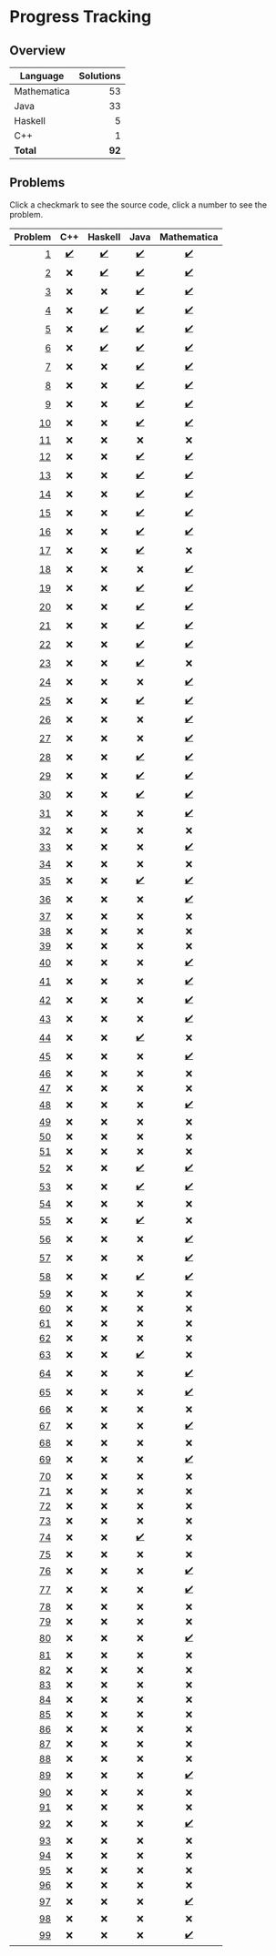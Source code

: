 # Progress Tracking

## Overview

|Language|Solutions|
|---|---:|
|Mathematica|53|
|Java|33|
|Haskell|5|
|C++|1|
|**Total**|**92**|

## Problems

Click a checkmark to see the source code, click a number to see the problem.

|Problem|C++|Haskell|Java|Mathematica|
|---:|:---:|:---:|:---:|:---:|
|[1](https://projecteuler.net/problem=1)|[✔️](src/c++/Problem001.cpp)|[✔️](src/haskell/Problem001.hs)|[✔️](src/java/Problem001.java)|[✔️](src/mathematica/Problem001.wls)|
|[2](https://projecteuler.net/problem=2)|❌|[✔️](src/haskell/Problem002.hs)|[✔️](src/java/Problem002.java)|[✔️](src/mathematica/Problem002.wls)|
|[3](https://projecteuler.net/problem=3)|❌|❌|[✔️](src/java/Problem003.java)|[✔️](src/mathematica/Problem003.wls)|
|[4](https://projecteuler.net/problem=4)|❌|[✔️](src/haskell/Problem004.hs)|[✔️](src/java/Problem004.java)|[✔️](src/mathematica/Problem004.wls)|
|[5](https://projecteuler.net/problem=5)|❌|[✔️](src/haskell/Problem005.hs)|[✔️](src/java/Problem005.java)|[✔️](src/mathematica/Problem005.wls)|
|[6](https://projecteuler.net/problem=6)|❌|[✔️](src/haskell/Problem006.hs)|[✔️](src/java/Problem006.java)|[✔️](src/mathematica/Problem006.wls)|
|[7](https://projecteuler.net/problem=7)|❌|❌|[✔️](src/java/Problem007.java)|[✔️](src/mathematica/Problem007.wls)|
|[8](https://projecteuler.net/problem=8)|❌|❌|[✔️](src/java/Problem008.java)|[✔️](src/mathematica/Problem008.wls)|
|[9](https://projecteuler.net/problem=9)|❌|❌|[✔️](src/java/Problem009.java)|[✔️](src/mathematica/Problem009.wls)|
|[10](https://projecteuler.net/problem=10)|❌|❌|[✔️](src/java/Problem010.java)|[✔️](src/mathematica/Problem010.wls)|
|[11](https://projecteuler.net/problem=11)|❌|❌|❌|❌|
|[12](https://projecteuler.net/problem=12)|❌|❌|[✔️](src/java/Problem012.java)|[✔️](src/mathematica/Problem012.wls)|
|[13](https://projecteuler.net/problem=13)|❌|❌|[✔️](src/java/Problem013.java)|[✔️](src/mathematica/Problem013.wls)|
|[14](https://projecteuler.net/problem=14)|❌|❌|[✔️](src/java/Problem014.java)|[✔️](src/mathematica/Problem014.wls)|
|[15](https://projecteuler.net/problem=15)|❌|❌|[✔️](src/java/Problem015.java)|[✔️](src/mathematica/Problem015.wls)|
|[16](https://projecteuler.net/problem=16)|❌|❌|[✔️](src/java/Problem016.java)|[✔️](src/mathematica/Problem016.wls)|
|[17](https://projecteuler.net/problem=17)|❌|❌|[✔️](src/java/Problem017.java)|❌|
|[18](https://projecteuler.net/problem=18)|❌|❌|❌|[✔️](src/mathematica/Problem018.wls)|
|[19](https://projecteuler.net/problem=19)|❌|❌|[✔️](src/java/Problem019.java)|[✔️](src/mathematica/Problem019.wls)|
|[20](https://projecteuler.net/problem=20)|❌|❌|[✔️](src/java/Problem020.java)|[✔️](src/mathematica/Problem020.wls)|
|[21](https://projecteuler.net/problem=21)|❌|❌|[✔️](src/java/Problem021.java)|[✔️](src/mathematica/Problem021.wls)|
|[22](https://projecteuler.net/problem=22)|❌|❌|[✔️](src/java/Problem022.java)|[✔️](src/mathematica/Problem022.wls)|
|[23](https://projecteuler.net/problem=23)|❌|❌|[✔️](src/java/Problem023.java)|❌|
|[24](https://projecteuler.net/problem=24)|❌|❌|❌|[✔️](src/mathematica/Problem024.wls)|
|[25](https://projecteuler.net/problem=25)|❌|❌|[✔️](src/java/Problem025.java)|[✔️](src/mathematica/Problem025.wls)|
|[26](https://projecteuler.net/problem=26)|❌|❌|❌|[✔️](src/mathematica/Problem026.wls)|
|[27](https://projecteuler.net/problem=27)|❌|❌|❌|[✔️](src/mathematica/Problem027.wls)|
|[28](https://projecteuler.net/problem=28)|❌|❌|[✔️](src/java/Problem028.java)|[✔️](src/mathematica/Problem028.wls)|
|[29](https://projecteuler.net/problem=29)|❌|❌|[✔️](src/java/Problem029.java)|[✔️](src/mathematica/Problem029.wls)|
|[30](https://projecteuler.net/problem=30)|❌|❌|[✔️](src/java/Problem030.java)|[✔️](src/mathematica/Problem030.wls)|
|[31](https://projecteuler.net/problem=31)|❌|❌|❌|[✔️](src/mathematica/Problem031.wls)|
|[32](https://projecteuler.net/problem=32)|❌|❌|❌|❌|
|[33](https://projecteuler.net/problem=33)|❌|❌|❌|[✔️](src/mathematica/Problem033.wls)|
|[34](https://projecteuler.net/problem=34)|❌|❌|❌|❌|
|[35](https://projecteuler.net/problem=35)|❌|❌|[✔️](src/java/Problem035.java)|[✔️](src/mathematica/Problem035.wls)|
|[36](https://projecteuler.net/problem=36)|❌|❌|❌|[✔️](src/mathematica/Problem036.wls)|
|[37](https://projecteuler.net/problem=37)|❌|❌|❌|❌|
|[38](https://projecteuler.net/problem=38)|❌|❌|❌|❌|
|[39](https://projecteuler.net/problem=39)|❌|❌|❌|❌|
|[40](https://projecteuler.net/problem=40)|❌|❌|❌|[✔️](src/mathematica/Problem040.wls)|
|[41](https://projecteuler.net/problem=41)|❌|❌|❌|[✔️](src/mathematica/Problem041.wls)|
|[42](https://projecteuler.net/problem=42)|❌|❌|❌|[✔️](src/mathematica/Problem042.wls)|
|[43](https://projecteuler.net/problem=43)|❌|❌|❌|[✔️](src/mathematica/Problem043.wls)|
|[44](https://projecteuler.net/problem=44)|❌|❌|[✔️](src/java/Problem044.java)|❌|
|[45](https://projecteuler.net/problem=45)|❌|❌|❌|[✔️](src/mathematica/Problem045.wls)|
|[46](https://projecteuler.net/problem=46)|❌|❌|❌|❌|
|[47](https://projecteuler.net/problem=47)|❌|❌|❌|❌|
|[48](https://projecteuler.net/problem=48)|❌|❌|❌|[✔️](src/mathematica/Problem048.wls)|
|[49](https://projecteuler.net/problem=49)|❌|❌|❌|❌|
|[50](https://projecteuler.net/problem=50)|❌|❌|❌|❌|
|[51](https://projecteuler.net/problem=51)|❌|❌|❌|❌|
|[52](https://projecteuler.net/problem=52)|❌|❌|[✔️](src/java/Problem052.java)|[✔️](src/mathematica/Problem052.wls)|
|[53](https://projecteuler.net/problem=53)|❌|❌|[✔️](src/java/Problem053.java)|[✔️](src/mathematica/Problem053.wls)|
|[54](https://projecteuler.net/problem=54)|❌|❌|❌|❌|
|[55](https://projecteuler.net/problem=55)|❌|❌|[✔️](src/java/Problem055.java)|❌|
|[56](https://projecteuler.net/problem=56)|❌|❌|❌|[✔️](src/mathematica/Problem056.wls)|
|[57](https://projecteuler.net/problem=57)|❌|❌|❌|[✔️](src/mathematica/Problem057.wls)|
|[58](https://projecteuler.net/problem=58)|❌|❌|[✔️](src/java/Problem058.java)|[✔️](src/mathematica/Problem058.wls)|
|[59](https://projecteuler.net/problem=59)|❌|❌|❌|❌|
|[60](https://projecteuler.net/problem=60)|❌|❌|❌|❌|
|[61](https://projecteuler.net/problem=61)|❌|❌|❌|❌|
|[62](https://projecteuler.net/problem=62)|❌|❌|❌|❌|
|[63](https://projecteuler.net/problem=63)|❌|❌|[✔️](src/java/Problem063.java)|❌|
|[64](https://projecteuler.net/problem=64)|❌|❌|❌|[✔️](src/mathematica/Problem064.wls)|
|[65](https://projecteuler.net/problem=65)|❌|❌|❌|[✔️](src/mathematica/Problem065.wls)|
|[66](https://projecteuler.net/problem=66)|❌|❌|❌|❌|
|[67](https://projecteuler.net/problem=67)|❌|❌|❌|[✔️](src/mathematica/Problem067.wls)|
|[68](https://projecteuler.net/problem=68)|❌|❌|❌|❌|
|[69](https://projecteuler.net/problem=69)|❌|❌|❌|[✔️](src/mathematica/Problem069.wls)|
|[70](https://projecteuler.net/problem=70)|❌|❌|❌|❌|
|[71](https://projecteuler.net/problem=71)|❌|❌|❌|❌|
|[72](https://projecteuler.net/problem=72)|❌|❌|❌|❌|
|[73](https://projecteuler.net/problem=73)|❌|❌|❌|❌|
|[74](https://projecteuler.net/problem=74)|❌|❌|[✔️](src/java/Problem074.java)|❌|
|[75](https://projecteuler.net/problem=75)|❌|❌|❌|❌|
|[76](https://projecteuler.net/problem=76)|❌|❌|❌|[✔️](src/mathematica/Problem076.wls)|
|[77](https://projecteuler.net/problem=77)|❌|❌|❌|[✔️](src/mathematica/Problem077.wls)|
|[78](https://projecteuler.net/problem=78)|❌|❌|❌|❌|
|[79](https://projecteuler.net/problem=79)|❌|❌|❌|❌|
|[80](https://projecteuler.net/problem=80)|❌|❌|❌|[✔️](src/mathematica/Problem080.wls)|
|[81](https://projecteuler.net/problem=81)|❌|❌|❌|❌|
|[82](https://projecteuler.net/problem=82)|❌|❌|❌|❌|
|[83](https://projecteuler.net/problem=83)|❌|❌|❌|❌|
|[84](https://projecteuler.net/problem=84)|❌|❌|❌|❌|
|[85](https://projecteuler.net/problem=85)|❌|❌|❌|❌|
|[86](https://projecteuler.net/problem=86)|❌|❌|❌|❌|
|[87](https://projecteuler.net/problem=87)|❌|❌|❌|❌|
|[88](https://projecteuler.net/problem=88)|❌|❌|❌|❌|
|[89](https://projecteuler.net/problem=89)|❌|❌|❌|[✔️](src/mathematica/Problem089.wls)|
|[90](https://projecteuler.net/problem=90)|❌|❌|❌|❌|
|[91](https://projecteuler.net/problem=91)|❌|❌|❌|❌|
|[92](https://projecteuler.net/problem=92)|❌|❌|❌|[✔️](src/mathematica/Problem092.wls)|
|[93](https://projecteuler.net/problem=93)|❌|❌|❌|❌|
|[94](https://projecteuler.net/problem=94)|❌|❌|❌|❌|
|[95](https://projecteuler.net/problem=95)|❌|❌|❌|❌|
|[96](https://projecteuler.net/problem=96)|❌|❌|❌|❌|
|[97](https://projecteuler.net/problem=97)|❌|❌|❌|[✔️](src/mathematica/Problem097.wls)|
|[98](https://projecteuler.net/problem=98)|❌|❌|❌|❌|
|[99](https://projecteuler.net/problem=99)|❌|❌|❌|[✔️](src/mathematica/Problem099.wls)|
